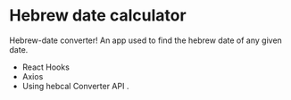 # Hebrew date calculator

Hebrew-date converter!
An app used to find the hebrew date of any given date.

* React Hooks
* Axios
* Using hebcal Converter API .
